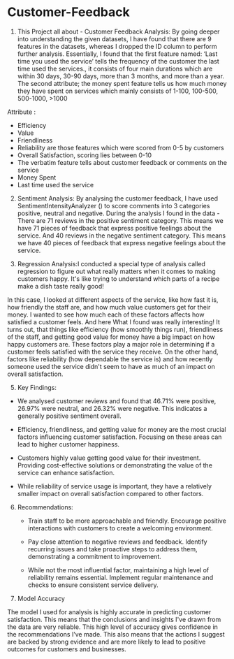 # Customer-Feedback
1. This Project all about - Customer Feedback Analysis: By going deeper into understanding the given datasets, I have found that there are 9 features in the datasets, whereas I dropped the ID column to perform further analysis. Essentially, I found that the first feature named: ‘Last time you used the service’ tells the frequency of the customer the last time used the services., it consists of four main durations which are within 30 days, 30-90 days, more than 3 months, and more than a year. The second attribute; the money spent feature tells us how much money they have spent on services which mainly consists of 1-100, 100-500, 500-1000, >1000         

Attribute :

   * Efficiency
   * Value 
   * Friendliness
   * Reliability are those features which were scored from 0-5 by customers
   * Overall Satisfaction, scoring lies between 0-10
   * The verbatim feature tells about customer feedback or comments on the service
   * Money Spent
   * Last time used the service 
   

2. Sentiment Analysis: By analysing the customer feedback, I have used SentimentIntensityAnalyzer () to score comments into 3 categories positive, neutral and negative. During the analysis I found in the data - There are 71 reviews in the positive sentiment category. This means we have 71 pieces of feedback that express positive feelings about the service.
And 40 reviews in the negative sentiment category. This means we have 40 pieces of feedback that express negative feelings about the service.

3. Regression Analysis:I conducted a special type of analysis called regression to figure out what really matters when it comes to making customers happy. It's like trying to understand which parts of a recipe make a dish taste really good!

In this case, I looked at different aspects of the service, like how fast it is, how friendly the staff are, and how much value customers get for their money. I wanted to see how much each of these factors affects how satisfied a customer feels. And here What I found was really interesting! It turns out, that things like efficiency (how smoothly things run), friendliness of the staff, and getting good value for money have a big impact on how happy customers are. These factors play a major role in determining if a customer feels satisfied with the service they receive. On the other hand, factors like reliability (how dependable the service is) and how recently someone used the service didn't seem to have as much of an impact on overall satisfaction.

5.	Key Findings:

  * We analysed customer reviews and found that 46.71% were positive, 26.97% were neutral, and 26.32% were negative. This indicates a generally positive sentiment overall.

  * Efficiency, friendliness, and getting value for money are the most crucial factors influencing customer satisfaction. Focusing on these areas can lead to higher customer happiness.

  * Customers highly value getting good value for their investment. Providing cost-effective solutions or demonstrating the value of the service can enhance satisfaction.

  * While reliability of service usage is important, they have a relatively smaller impact on overall satisfaction compared to other factors.


6.	Recommendations:

    * Train staff to be more approachable and friendly. Encourage positive interactions with customers to create a welcoming environment.

    * Pay close attention to negative reviews and feedback. Identify recurring issues and take proactive steps to address them, demonstrating a commitment to improvement.

    * While not the most influential factor, maintaining a high level of reliability remains essential. Implement regular maintenance and checks to ensure consistent service delivery.

7.	Model Accuracy

The model I used for analysis is highly accurate in predicting customer satisfaction. This means that the conclusions and insights I've drawn from the data are very reliable. This high level of accuracy gives confidence in the recommendations I’ve made. This also means that the actions I suggest are backed by strong evidence and are more likely to lead to positive outcomes for customers and businesses.
